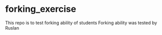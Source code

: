 # forking_exercise
This repo is to test forking ability of students
Forking ability was tested by Ruslan
